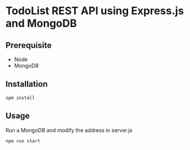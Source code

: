 # TodoList REST API using Express.js and MongoDB

## Prerequisite

* Node
* MongoDB

## Installation

```
npm install
```

## Usage

Run a MongoDB and modify the address in server.js

```
npm run start
```